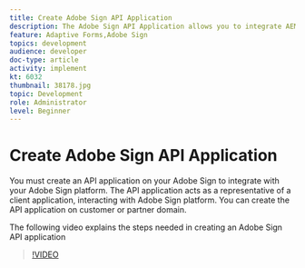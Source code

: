```yaml
---
title: Create Adobe Sign API Application
description: The Adobe Sign API Application allows you to integrate AEM Forms with Adobe Sign
feature: Adaptive Forms,Adobe Sign
topics: development
audience: developer
doc-type: article
activity: implement
kt: 6032
thumbnail: 38178.jpg
topic: Development
role: Administrator
level: Beginner
---
```

# Create Adobe Sign API Application

You must create an API application on your Adobe Sign to integrate with your Adobe Sign platform. The API application acts as a representative of a client application, interacting with Adobe Sign platform. You can create the API application on customer or partner domain. 

The following video explains the steps needed in creating an Adobe Sign API application

>[!VIDEO](https://video.tv.adobe.com/v/38178/?quality=9&learn=on)
